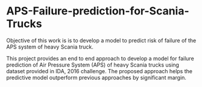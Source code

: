 # APS-Failure-prediction-for-Scania-Trucks
Objective of this work is is to develop a model to predict risk of failure of the APS system of heavy Scania truck.


  This project provides an end to end approach to develop a model for failure prediction of Air Pressure System (APS) of heavy Scania trucks using dataset provided in IDA, 2016 challenge. The proposed approach helps the predictive model outperform previous approaches by significant margin.
